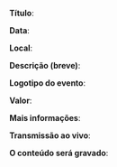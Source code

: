 **Título**: 
  
**Data**: 

**Local**: 

**Descrição (breve)**:

**Logotipo do evento**: 

**Valor**: 

**Mais informações**: 

**Transmissão ao vivo**:

**O conteúdo será gravado**:
